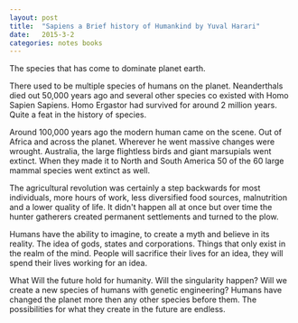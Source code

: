 ```yaml
---
layout: post
title:  "Sapiens a Brief history of Humankind by Yuval Harari"
date:   2015-3-2
categories: notes books
---
```


The species that has come to dominate planet earth.

There used to be multiple species of humans on the planet.  Neanderthals died out 50,000 years ago and several other species co existed with Homo Sapien Sapiens.  Homo Ergastor had survived for around 2 million years.  Quite a feat in the history of species.

Around 100,000 years ago the modern human came on the scene. Out of Africa and across the planet. Wherever he went massive changes were wrought.  Australia, the large flightless birds and giant marsupials went extinct.  When they made it to North and South America 50 of the 60 large mammal species went extinct as well.

The agricultural revolution was certainly a step backwards for most individuals, more hours of work, less diversified food sources, malnutrition and a lower quality of life. It didn't happen all at once but over time the hunter gatherers created permanent settlements and turned to the plow.

Humans have the ability to imagine, to create a myth and believe in its reality. The idea of gods, states and corporations.  Things that only exist in the realm of the mind. People will sacrifice their lives for an idea, they will spend their lives working for an idea.

What Will the future hold for humanity. Will the singularity happen?  Will we create a new species of humans with genetic engineering? Humans have changed the planet more then any other species before them. The possibilities for what they create in the future are endless.